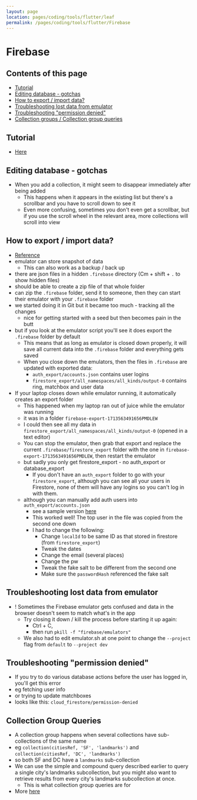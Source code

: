 ```yaml
---
layout: page
location: pages/coding/tools/flutter/leaf
permalink: /pages/coding/tools/flutter/Firebase
---
```


# Firebase

## Contents of this page

- [Tutorial](#tutorial)
- [Editing database - gotchas](#editing-database---gotchas)
- [How to export / import data?](#how-to-export--import-data)
- [Troubleshooting lost data from emulator](#troubleshooting-lost-data-from-emulator)
- [Troubleshooting "permission denied"](#troubleshooting-permission-denied)
- [Collection groups / Collection group queries](#collection-group-queries)

## Tutorial

- [Here](https://firebase.google.com/docs/guides)

## Editing database - gotchas

- When you add a collection, it might seem to disappear immediately after being added
  - This happens when it appears in the existing list but there's a scrollbar and you have to scroll down to see it
  - Even more confusing, sometimes you don't even get a scrollbar, but if you use the scroll wheel in the relevant area, more collections will scroll into view

## How to export / import data? 

- [Reference](https://firebase.google.com/docs/firestore/manage-data/export-import)
- emulator can store snapshot of data
  - This can also work as a backup / back up
- there are json files in a hidden `.firebase` directory (Cm + shift + `.` to show hidden files)
- should be able to create a zip file of that whole folder
- can zip the `.firebase` folder, send it to someone, then they can start their emulator with your `.firebase` folder
- we started doing it in Git but it became too much - tracking all the changes
    - nice for getting started with a seed but then becomes pain in the butt
- but if you look at the emulator script you'll see it does export the `.firebase` folder by default
    - This means that as long as emulator is closed down properly, it will save all current data into the `.firebase` folder and everything gets saved
    - When you close down the emulators, then the files in `.firebase` are updated with exported data: 
        - `auth_export/accounts.json` contains user logins
        - `firestore_export/all_namespaces/all_kinds/output-0` contains ring, matchbox and user data
- If your laptop closes down while emulator running, it automatically creates an export folder
    - This happened when my laptop ran out of juice while the emulator was running
    - it was in a folder `firebase-export-1713563491656PMDLEW` 
    - I could then see all my data in `firestore_export/all_namespaces/all_kinds/output-0` (opened in a text editor)
    - You can stop the emulator, then grab that export and replace the current `.firebase/firestore_export` folder with the one in `firebase-export-1713563491656PMDLEW`, then restart the emulator
    - but sadly you only get firestore_export - no auth_export or database_export
        - If you don't have an `auth_export` folder to go with your `firestore_export`, although you can see all your users in Firestore, none of them will have any logins so you can't log in with them.
    - although you can manually add auth users into `auth_export/accounts.json`
        - see a sample version [here](/flutter-construct/construct-accounts-test.json)
        - This worked well! The top user in the file was copied from the second one down
        - I had to change the following:
            - Change `localId` to be same ID as that stored in firestore (from `firestore_export`)
            - Tweak the dates
            - Change the email (several places)
            - Change the pw
            - Tweak the fake salt to be different from the second one
            - Make sure the `passwordHash` referenced the fake salt

## Troubleshooting lost data from emulator

- ! Sometimes the Firebase emulator gets confused and data in the browser doesn't seem to match what's in the app
  - Try closing it down / kill the process before starting it up again:
    - Ctrl + C, 
    - then run `pkill -f "firebase/emulators"` 
  - We also had to edit emulator.sh at one point to change the `--project` flag from `default` to `--project dev`

## Troubleshooting "permission denied"

- If you try to do various database actions before the user has logged in, you'll get this error
- eg fetching user info
- or trying to update matchboxes
- looks like this: `cloud_firestore/permission-denied`

## Collection Group Queries

- A collection group happens when several collections have sub-collections of the same name
- eg `collection(citiesRef, 'SF', 'landmarks')` and `collection(citiesRef, 'DC', 'landmarks')`
- so both SF and DC have a `landmarks` sub-collection
- We can use the simple and compound query described earlier to query a single city's landmarks subcollection, but you might also want to retrieve results from every city's landmarks subcollection at once.
  - This is what collection group queries are for
- More [here](https://firebase.google.com/docs/firestore/query-data/queries#collection-group-query)